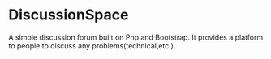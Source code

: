 # DiscussionSpace
A simple discussion forum built on Php and Bootstrap.
It provides a platform to people to discuss any problems(technical,etc.).
